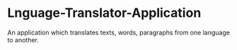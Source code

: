 # Lnguage-Translator-Application
An application which translates texts, words, paragraphs from one language to another.
